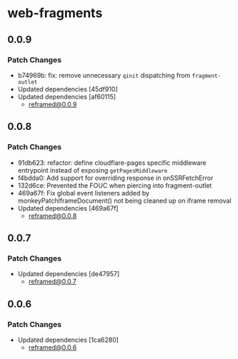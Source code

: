 # web-fragments

## 0.0.9

### Patch Changes

- b74969b: fix: remove unnecessary `qinit` dispatching from `fragment-outlet`
- Updated dependencies [45df910]
- Updated dependencies [af60115]
  - reframed@0.0.9

## 0.0.8

### Patch Changes

- 91db623: refactor: define cloudflare-pages specific middleware entrypoint instead of exposing `getPagesMiddleware`
- f4bdda0: Add support for overriding response in onSSRFetchError
- 132d6ce: Prevented the FOUC when piercing into fragment-outlet
- 469a67f: Fix global event listeners added by monkeyPatchIframeDocument() not being cleaned up on iframe removal
- Updated dependencies [469a67f]
  - reframed@0.0.8

## 0.0.7

### Patch Changes

- Updated dependencies [de47957]
  - reframed@0.0.7

## 0.0.6

### Patch Changes

- Updated dependencies [1ca6280]
  - reframed@0.0.6
